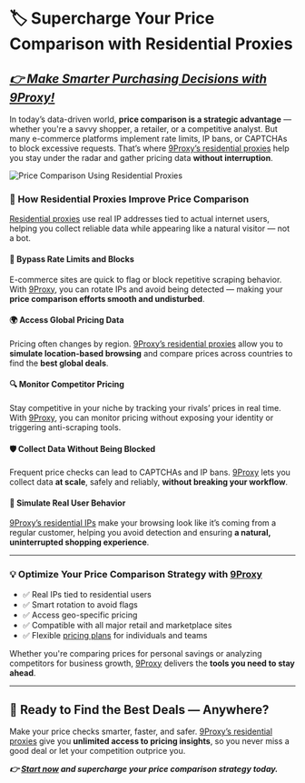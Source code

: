 # 🏷️ Supercharge Your Price Comparison with Residential Proxies

## *[👉 Make Smarter Purchasing Decisions with 9Proxy!](https://the9proxy.short.gy/home-github-james2k4)*

In today’s data-driven world, **price comparison is a strategic advantage** — whether you're a savvy shopper, a retailer, or a competitive analyst. But many e-commerce platforms implement rate limits, IP bans, or CAPTCHAs to block excessive requests. That’s where [9Proxy’s residential proxies](https://the9proxy.short.gy/pricing-github-james2k4) help you stay under the radar and gather pricing data **without interruption**.

![Price Comparison Using Residential Proxies](https://static.tildacdn.com/tild3964-3631-4665-b332-633338363734/Price_Comparison_Sof.png)

### 🧾 How Residential Proxies Improve Price Comparison

[Residential proxies](https://the9proxy.short.gy/home-github-james2k4) use real IP addresses tied to actual internet users, helping you collect reliable data while appearing like a natural visitor — not a bot.

#### 🚫 Bypass Rate Limits and Blocks  
E-commerce sites are quick to flag or block repetitive scraping behavior. With [9Proxy](https://the9proxy.short.gy/pricing-github-james2k4), you can rotate IPs and avoid being detected — making your **price comparison efforts smooth and undisturbed**.

#### 🌍 Access Global Pricing Data  
Pricing often changes by region. [9Proxy’s residential proxies](https://the9proxy.short.gy/pricing-github-james2k4) allow you to **simulate location-based browsing** and compare prices across countries to find the **best global deals**.

#### 🔍 Monitor Competitor Pricing  
Stay competitive in your niche by tracking your rivals’ prices in real time. With [9Proxy](https://the9proxy.short.gy/home-github-james2k4), you can monitor pricing without exposing your identity or triggering anti-scraping tools.

#### 🛡️ Collect Data Without Being Blocked  
Frequent price checks can lead to CAPTCHAs and IP bans. [9Proxy](https://the9proxy.short.gy/pricing-github-james2k4) lets you collect data **at scale**, safely and reliably, **without breaking your workflow**.

#### 👤 Simulate Real User Behavior  
[9Proxy’s residential IPs](https://the9proxy.short.gy/home-github-james2k4) make your browsing look like it’s coming from a regular customer, helping you avoid detection and ensuring **a natural, uninterrupted shopping experience**.

---

### 💡 Optimize Your Price Comparison Strategy with [9Proxy](https://the9proxy.short.gy/home-github-james2k4)

- ✅ Real IPs tied to residential users  
- ✅ Smart rotation to avoid flags  
- ✅ Access geo-specific pricing  
- ✅ Compatible with all major retail and marketplace sites  
- ✅ Flexible [pricing plans](https://the9proxy.short.gy/pricing-github-james2k4) for individuals and teams

Whether you're comparing prices for personal savings or analyzing competitors for business growth, [9Proxy](https://the9proxy.short.gy/home-github-james2k4) delivers the **tools you need to stay ahead**.

---

## 🛒 Ready to Find the Best Deals — Anywhere?

Make your price checks smarter, faster, and safer. [9Proxy’s residential proxies](https://the9proxy.short.gy/pricing-github-james2k4) give you **unlimited access to pricing insights**, so you never miss a good deal or let your competition outprice you.

***👉 [Start now](https://the9proxy.short.gy/pricing-github-james2k4) and supercharge your price comparison strategy today.***
